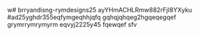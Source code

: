 w# brryandisng-rymdesigns25
ayYHmACHLRmw882rFjI8YXyku
#ad25yghdr355eqfymgeqhhjqfq
gqhqjqhqeg2hgqeqegqef
grymrrymrymyrm
eqvyj2225y45
fqewqef
sfv
